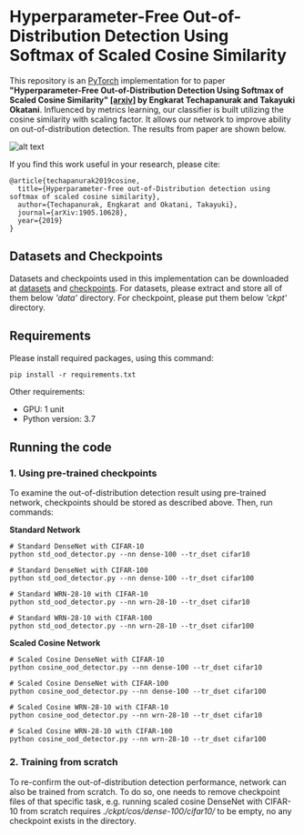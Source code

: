 
# Hyperparameter-Free Out-of-Distribution Detection Using Softmax of Scaled Cosine Similarity

This repository is an [PyTorch](https://pytorch.org/) implementation for to paper __"Hyperparameter-Free Out-of-Distribution Detection Using Softmax of Scaled Cosine Similarity" [[arxiv]](https://arxiv.org/abs/1905.10628) by Engkarat Techapanurak and Takayuki Okatani__. Influenced by metrics learning, our classifier is built utilizing the cosine similarity with scaling factor. It allows our network to improve ability on out-of-distribution detection. The results from paper are shown below.

![alt text](result_ood_detection.png)

If you find this work useful in your research, please cite:
~~~
@article{techapanurak2019cosine,
  title={Hyperparameter-free out-of-Distribution detection using softmax of scaled cosine similarity},
  author={Techapanurak, Engkarat and Okatani, Takayuki},
  journal={arXiv:1905.10628},
  year={2019}
}
~~~


## Datasets and Checkpoints

Datasets and checkpoints used in this implementation can be downloaded at [datasets](https://drive.google.com/file/d/1A29oIx6ejACWerdCuLmFiG5Mr0KyuWHk/view?usp=sharing) and [checkpoints](https://drive.google.com/file/d/1GqHo7ZLVjUtytLjLFikn9OIbG6_Tpf4h/view?usp=sharing). For datasets, please extract and store all of them below *'data'* directory. For checkpoint, please put them below *'ckpt'* directory.

## Requirements

Please install required packages, using this command:
~~~
pip install -r requirements.txt
~~~

Other requirements:
- GPU: 1 unit
- Python version: 3.7

## Running the code

### 1. Using pre-trained checkpoints

To examine the out-of-distribution detection result using pre-trained network, checkpoints should be stored as described above. Then, run commands:

__Standard Network__

~~~
# Standard DenseNet with CIFAR-10
python std_ood_detector.py --nn dense-100 --tr_dset cifar10
~~~

~~~
# Standard DenseNet with CIFAR-100
python std_ood_detector.py --nn dense-100 --tr_dset cifar100
~~~

~~~
# Standard WRN-28-10 with CIFAR-10
python std_ood_detector.py --nn wrn-28-10 --tr_dset cifar10
~~~

~~~
# Standard WRN-28-10 with CIFAR-100
python std_ood_detector.py --nn wrn-28-10 --tr_dset cifar100
~~~

__Scaled Cosine Network__

~~~
# Scaled Cosine DenseNet with CIFAR-10
python cosine_ood_detector.py --nn dense-100 --tr_dset cifar10
~~~

~~~
# Scaled Cosine DenseNet with CIFAR-100
python cosine_ood_detector.py --nn dense-100 --tr_dset cifar100
~~~

~~~
# Scaled Cosine WRN-28-10 with CIFAR-10
python cosine_ood_detector.py --nn wrn-28-10 --tr_dset cifar10
~~~

~~~
# Scaled Cosine WRN-28-10 with CIFAR-100
python cosine_ood_detector.py --nn wrn-28-10 --tr_dset cifar100
~~~

### 2. Training from scratch

To re-confirm the out-of-distribution detection performance, network can also be trained from scratch. To do so, one needs to remove checkpoint files of that specific task, e.g. running scaled cosine DenseNet with CIFAR-10 from scratch requires *./ckpt/cos/dense-100/cifar10/* to be empty, no any checkpoint exists in the directory.
